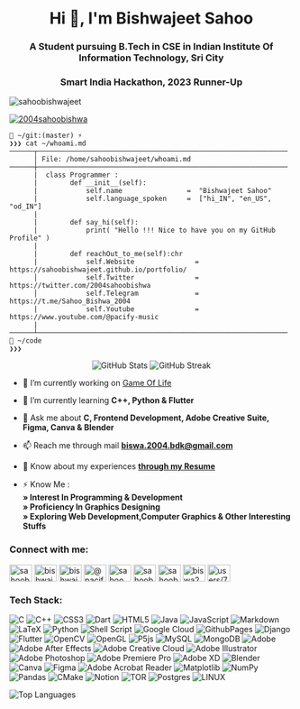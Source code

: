 <h1 align="center">Hi 👋, I'm Bishwajeet Sahoo</h1>
<h3 align="center">A Student pursuing B.Tech in CSE in Indian Institute Of Information Technology, Sri City</h3>
<h3 align="center">Smart India Hackathon, 2023 Runner-Up</h3>

<p align="left"> <img src="https://komarev.com/ghpvc/?username=sahoobishwajeet&label=Profile%20views&color=0e75b6&style=flat" alt="sahoobishwajeet" /> </p>

<p align="left"> <a href="https://twitter.com/2004SahooBishwa" target="blank"><img src="https://img.shields.io/twitter/follow/2004sahoobishwa?logo=twitter&style=for-the-badge" alt="2004sahoobishwa" /></a> </p>

```
📂 ~/git:(master) ⚡
❯❯❯ cat ~/whoami.md
──────┬──────────────────────────────────────────────────────────────
      │ File: /home/sahoobishwajeet/whoami.md
──────┼──────────────────────────────────────────────────────────────
      |  class Programmer :
      |        def __init__(self):
      |            self.name                =  "Bishwajeet Sahoo"
      |            self.language_spoken     =  ["hi_IN", "en_US", "od_IN"]
      |
      |        def say_hi(self):
      |            print( "Hello !!! Nice to have you on my GitHub Profile" )
      |
      |        def reachOut_to_me(self):chr
      |            self.Website               = https://sahoobishwajeet.github.io/portfolio/
      │            self.Twitter               = https://twitter.com/2004sahoobishwa
      │            self.Telegram              = https://t.me/Sahoo_Bishwa_2004
      |            self.Youtube               = https://www.youtube.com/@pacify-music
      |
──────┴──────────────────────────────────────────────────────────────
📂 ~/code
❯❯❯
```
<div align="center">
    <img src="https://github-readme-stats.vercel.app/api?username=SahooBishwajeet&theme=radical&hide_border=false&include_all_commits=false&count_private=false" alt="GitHub Stats" />
    <img src="https://github-readme-streak-stats.herokuapp.com/?user=SahooBishwajeet&theme=radical&hide_border=false" alt="GitHub Streak" />
</div>

- 🔭 I’m currently working on [Game Of Life](https://github.com/SahooBishwajeet/GameOfLife)

- 🌱 I’m currently learning **C++, Python & Flutter**

- 💬 Ask me about **C, Frontend Development, Adobe Creative Suite, Figma, Canva & Blender**

- 📫 Reach me through mail **biswa.2004.bdk@gmail.com**

- 📄 Know about my experiences [**through my Resume**](https://drive.google.com/file/d/1WxHdQ2DXgDOaqZb2Ai5Cj17iV0dgj36N/view?usp=sharing)

- ⚡ Know Me : <br>
  **» Interest In Programming & Development <br>
» Proficiency In Graphics Designing <br>
» Exploring Web Development,Computer Graphics & Other Interesting Stuffs**

<h3 align="left">Connect with me:</h3>
<p align="left">
<a href="https://twitter.com/2004sahoobishwa" target="blank"><img align="center" src="https://raw.githubusercontent.com/rahuldkjain/github-profile-readme-generator/master/src/images/icons/Social/twitter.svg" alt="sahoobishwa2004" height="30" width="40" /></a>
<a href="https://linkedin.com/in/bishwajeet-sahoo" target="blank"><img align="center" src="https://raw.githubusercontent.com/rahuldkjain/github-profile-readme-generator/master/src/images/icons/Social/linked-in-alt.svg" alt="bishwajeet-sahoo" height="30" width="40" /></a>
<a href="https://www.instagram.com/voidinlimbo/" target="blank"><img align="center" src="https://raw.githubusercontent.com/rahuldkjain/github-profile-readme-generator/master/src/images/icons/Social/instagram.svg" alt="bishwajeet sahoo" height="30" width="40" /></a>
<a href="https://www.youtube.com/c/@pacify-music" target="blank"><img align="center" src="https://raw.githubusercontent.com/rahuldkjain/github-profile-readme-generator/master/src/images/icons/Social/youtube.svg" alt="@pacify-music" height="30" width="40" /></a>
<a href="https://www.codechef.com/users/sahoo_bishwa" target="blank"><img align="center" src="https://cdn.jsdelivr.net/npm/simple-icons@3.1.0/icons/codechef.svg" alt="sahoo_bishwa" height="30" width="40" /></a>
<a href="https://codeforces.com/profile/sahoobishwajeet" target="blank"><img align="center" src="https://raw.githubusercontent.com/rahuldkjain/github-profile-readme-generator/master/src/images/icons/Social/codeforces.svg" alt="sahoobishwajeet" height="30" width="40" /></a>
<a href="https://www.leetcode.com/sahoobishwajeet" target="blank"><img align="center" src="https://raw.githubusercontent.com/rahuldkjain/github-profile-readme-generator/master/src/images/icons/Social/leet-code.svg" alt="sahoobishwajeet" height="30" width="40" /></a>
<a href="https://auth.geeksforgeeks.org/user/biswa201zb7/profile" target="blank"><img align="center" src="https://raw.githubusercontent.com/rahuldkjain/github-profile-readme-generator/master/src/images/icons/Social/geeks-for-geeks.svg" alt="biswa201zb7/profile" height="30" width="40" /></a>
<a href="https://discordapp.com/channels/@me/729644267856986114/" target="blank"><img align="center" src="https://raw.githubusercontent.com/rahuldkjain/github-profile-readme-generator/master/src/images/icons/Social/discord.svg" alt="users/729644267856986114" height="30" width="40" /></a>
</p>

### Tech Stack:
![C](https://img.shields.io/badge/c-%2300599C.svg?style=for-the-badge&logo=c&logoColor=white) ![C++](https://img.shields.io/badge/c++-%2300599C.svg?style=for-the-badge&logo=c%2B%2B&logoColor=white) ![CSS3](https://img.shields.io/badge/css3-%231572B6.svg?style=for-the-badge&logo=css3&logoColor=white) ![Dart](https://img.shields.io/badge/dart-%230175C2.svg?style=for-the-badge&logo=dart&logoColor=white) ![HTML5](https://img.shields.io/badge/html5-%23E34F26.svg?style=for-the-badge&logo=html5&logoColor=white) ![Java](https://img.shields.io/badge/java-%23ED8B00.svg?style=for-the-badge&logo=openjdk&logoColor=white) ![JavaScript](https://img.shields.io/badge/javascript-%23323330.svg?style=for-the-badge&logo=javascript&logoColor=%23F7DF1E) ![Markdown](https://img.shields.io/badge/markdown-%23000000.svg?style=for-the-badge&logo=markdown&logoColor=white) ![LaTeX](https://img.shields.io/badge/latex-%23008080.svg?style=for-the-badge&logo=latex&logoColor=white) ![Python](https://img.shields.io/badge/python-3670A0?style=for-the-badge&logo=python&logoColor=ffdd54) ![Shell Script](https://img.shields.io/badge/shell_script-%23121011.svg?style=for-the-badge&logo=gnu-bash&logoColor=white) ![Google Cloud](https://img.shields.io/badge/GoogleCloud-%234285F4.svg?style=for-the-badge&logo=google-cloud&logoColor=white) ![GithubPages](https://img.shields.io/badge/github%20pages-121013?style=for-the-badge&logo=github&logoColor=white) ![Django](https://img.shields.io/badge/django-%23092E20.svg?style=for-the-badge&logo=django&logoColor=white) ![Flutter](https://img.shields.io/badge/Flutter-%2302569B.svg?style=for-the-badge&logo=Flutter&logoColor=white) ![OpenCV](https://img.shields.io/badge/opencv-%23white.svg?style=for-the-badge&logo=opencv&logoColor=white) ![OpenGL](https://img.shields.io/badge/OpenGL-%23FFFFFF.svg?style=for-the-badge&logo=opengl) ![P5js](https://img.shields.io/badge/p5.js-ED225D?style=for-the-badge&logo=p5.js&logoColor=FFFFFF) ![MySQL](https://img.shields.io/badge/mysql-%2300000f.svg?style=for-the-badge&logo=mysql&logoColor=white) ![MongoDB](https://img.shields.io/badge/MongoDB-%234ea94b.svg?style=for-the-badge&logo=mongodb&logoColor=white) ![Adobe](https://img.shields.io/badge/adobe-%23FF0000.svg?style=for-the-badge&logo=adobe&logoColor=white) ![Adobe After Effects](https://img.shields.io/badge/Adobe%20After%20Effects-9999FF.svg?style=for-the-badge&logo=Adobe%20After%20Effects&logoColor=white) ![Adobe Creative Cloud](https://img.shields.io/badge/Adobe%20Creative%20Cloud-DA1F26.svg?style=for-the-badge&logo=Adobe%20Creative%20Cloud&logoColor=white) ![Adobe Illustrator](https://img.shields.io/badge/adobe%20illustrator-%23FF9A00.svg?style=for-the-badge&logo=adobe%20illustrator&logoColor=white) ![Adobe Photoshop](https://img.shields.io/badge/adobe%20photoshop-%2331A8FF.svg?style=for-the-badge&logo=adobe%20photoshop&logoColor=white) ![Adobe Premiere Pro](https://img.shields.io/badge/Adobe%20Premiere%20Pro-9999FF.svg?style=for-the-badge&logo=Adobe%20Premiere%20Pro&logoColor=white) ![Adobe XD](https://img.shields.io/badge/Adobe%20XD-470137?style=for-the-badge&logo=Adobe%20XD&logoColor=#FF61F6) ![Blender](https://img.shields.io/badge/blender-%23F5792A.svg?style=for-the-badge&logo=blender&logoColor=white) ![Canva](https://img.shields.io/badge/Canva-%2300C4CC.svg?style=for-the-badge&logo=Canva&logoColor=white) ![Figma](https://img.shields.io/badge/figma-%23F24E1E.svg?style=for-the-badge&logo=figma&logoColor=white) ![Adobe Acrobat Reader](https://img.shields.io/badge/Adobe%20Acrobat%20Reader-EC1C24.svg?style=for-the-badge&logo=Adobe%20Acrobat%20Reader&logoColor=white) ![Matplotlib](https://img.shields.io/badge/Matplotlib-%23ffffff.svg?style=for-the-badge&logo=Matplotlib&logoColor=black) ![NumPy](https://img.shields.io/badge/numpy-%23013243.svg?style=for-the-badge&logo=numpy&logoColor=white) ![Pandas](https://img.shields.io/badge/pandas-%23150458.svg?style=for-the-badge&logo=pandas&logoColor=white) ![CMake](https://img.shields.io/badge/CMake-%23008FBA.svg?style=for-the-badge&logo=cmake&logoColor=white) ![Notion](https://img.shields.io/badge/Notion-%23000000.svg?style=for-the-badge&logo=notion&logoColor=white) ![TOR](https://img.shields.io/badge/tor-%237E4798.svg?style=for-the-badge&logo=tor-project&logoColor=white) ![Postgres](https://img.shields.io/badge/postgres-%23316192.svg?style=for-the-badge&logo=postgresql&logoColor=white) ![LINUX](https://img.shields.io/badge/Linux-FCC624?style=for-the-badge&logo=linux&logoColor=black)

<img src="https://github-readme-stats.vercel.app/api/top-langs/?username=SahooBishwajeet&theme=radical&hide_border=false&include_all_commits=false&count_private=false&layout=compact" alt="Top Languages" />

